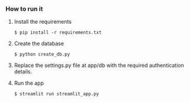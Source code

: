 

### How to run it

1. Install the requirements

   ```
   $ pip install -r requirements.txt
   ```

2. Create the database

   ```
   $ python create_db.py
   ```

3. Replace the settings.py file at app/db with the required authentication details.

4. Run the app

   ```
   $ streamlit run streamlit_app.py
   ```
